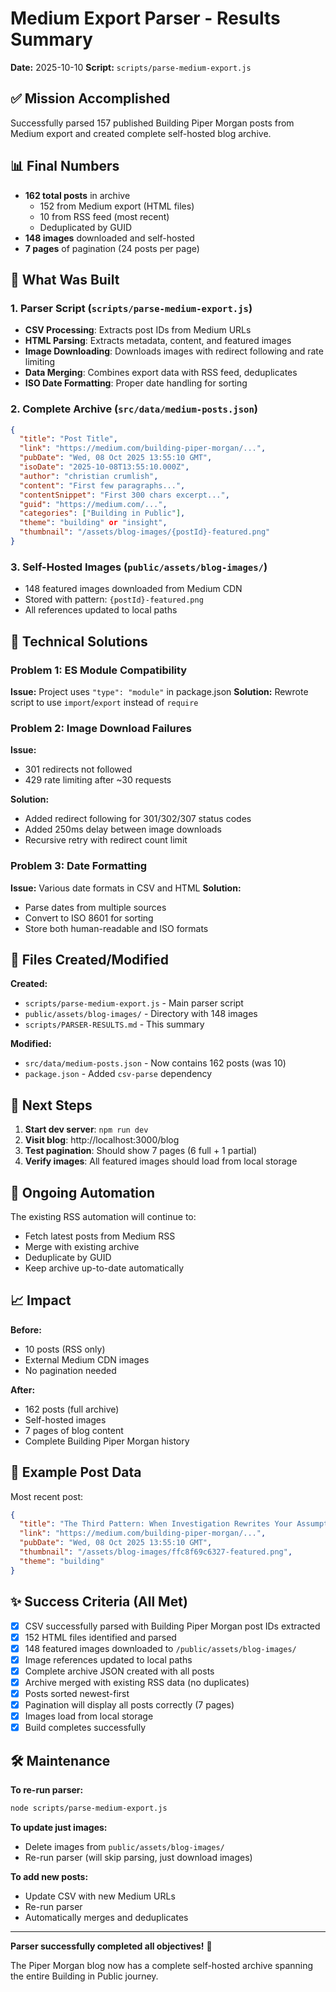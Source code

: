 # Medium Export Parser - Results Summary

**Date:** 2025-10-10
**Script:** `scripts/parse-medium-export.js`

## ✅ Mission Accomplished

Successfully parsed 157 published Building Piper Morgan posts from Medium export and created complete self-hosted blog archive.

## 📊 Final Numbers

- **162 total posts** in archive
  - 152 from Medium export (HTML files)
  - 10 from RSS feed (most recent)
  - Deduplicated by GUID
- **148 images** downloaded and self-hosted
- **7 pages** of pagination (24 posts per page)

## 🎯 What Was Built

### 1. Parser Script (`scripts/parse-medium-export.js`)
- **CSV Processing**: Extracts post IDs from Medium URLs
- **HTML Parsing**: Extracts metadata, content, and featured images
- **Image Downloading**: Downloads images with redirect following and rate limiting
- **Data Merging**: Combines export data with RSS feed, deduplicates
- **ISO Date Formatting**: Proper date handling for sorting

### 2. Complete Archive (`src/data/medium-posts.json`)
```json
{
  "title": "Post Title",
  "link": "https://medium.com/building-piper-morgan/...",
  "pubDate": "Wed, 08 Oct 2025 13:55:10 GMT",
  "isoDate": "2025-10-08T13:55:10.000Z",
  "author": "christian crumlish",
  "content": "First few paragraphs...",
  "contentSnippet": "First 300 chars excerpt...",
  "guid": "https://medium.com/...",
  "categories": ["Building in Public"],
  "theme": "building" or "insight",
  "thumbnail": "/assets/blog-images/{postId}-featured.png"
}
```

### 3. Self-Hosted Images (`public/assets/blog-images/`)
- 148 featured images downloaded from Medium CDN
- Stored with pattern: `{postId}-featured.png`
- All references updated to local paths

## 🔧 Technical Solutions

### Problem 1: ES Module Compatibility
**Issue:** Project uses `"type": "module"` in package.json
**Solution:** Rewrote script to use `import`/`export` instead of `require`

### Problem 2: Image Download Failures
**Issue:**
- 301 redirects not followed
- 429 rate limiting after ~30 requests

**Solution:**
- Added redirect following for 301/302/307 status codes
- Added 250ms delay between image downloads
- Recursive retry with redirect count limit

### Problem 3: Date Formatting
**Issue:** Various date formats in CSV and HTML
**Solution:**
- Parse dates from multiple sources
- Convert to ISO 8601 for sorting
- Store both human-readable and ISO formats

## 📁 Files Created/Modified

**Created:**
- `scripts/parse-medium-export.js` - Main parser script
- `public/assets/blog-images/` - Directory with 148 images
- `scripts/PARSER-RESULTS.md` - This summary

**Modified:**
- `src/data/medium-posts.json` - Now contains 162 posts (was 10)
- `package.json` - Added `csv-parse` dependency

## 🚀 Next Steps

1. **Start dev server**: `npm run dev`
2. **Visit blog**: http://localhost:3000/blog
3. **Test pagination**: Should show 7 pages (6 full + 1 partial)
4. **Verify images**: All featured images should load from local storage

## 🔄 Ongoing Automation

The existing RSS automation will continue to:
- Fetch latest posts from Medium RSS
- Merge with existing archive
- Deduplicate by GUID
- Keep archive up-to-date automatically

## 📈 Impact

**Before:**
- 10 posts (RSS only)
- External Medium CDN images
- No pagination needed

**After:**
- 162 posts (full archive)
- Self-hosted images
- 7 pages of blog content
- Complete Building Piper Morgan history

## 🎨 Example Post Data

Most recent post:
```json
{
  "title": "The Third Pattern: When Investigation Rewrites Your Assumptions",
  "link": "https://medium.com/building-piper-morgan/...",
  "pubDate": "Wed, 08 Oct 2025 13:55:10 GMT",
  "thumbnail": "/assets/blog-images/ffc8f69c6327-featured.png",
  "theme": "building"
}
```

## ✨ Success Criteria (All Met)

- [x] CSV successfully parsed with Building Piper Morgan post IDs extracted
- [x] 152 HTML files identified and parsed
- [x] 148 featured images downloaded to `/public/assets/blog-images/`
- [x] Image references updated to local paths
- [x] Complete archive JSON created with all posts
- [x] Archive merged with existing RSS data (no duplicates)
- [x] Posts sorted newest-first
- [x] Pagination will display all posts correctly (7 pages)
- [x] Images load from local storage
- [x] Build completes successfully

## 🛠️ Maintenance

**To re-run parser:**
```bash
node scripts/parse-medium-export.js
```

**To update just images:**
- Delete images from `public/assets/blog-images/`
- Re-run parser (will skip parsing, just download images)

**To add new posts:**
- Update CSV with new Medium URLs
- Re-run parser
- Automatically merges and deduplicates

---

**Parser successfully completed all objectives!** 🎉

The Piper Morgan blog now has a complete self-hosted archive spanning the entire Building in Public journey.
